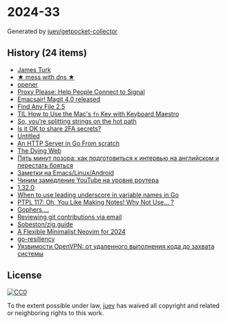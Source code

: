 # 2024-33

Generated by [juev/getpocket-collector](https://github.com/juev/getpocket-collector)

## History (24 items)

- [James Turk](https://usesthis.com/interviews/james.turk/)
- [★ mess with dns ★](https://messwithdns.net/)
- [opener](https://github.com/superbrothers/opener)
- [Proxy Please: Help People Connect to Signal](https://signal.org/blog/proxy-please/)
- [Emacsair! Magit 4.0 released](https://emacsair.me/2024/08/09/magit-4.0/)
- [Find Any File 2.5](https://daringfireball.net/linked/2024/08/08/find-any-file)
- [TIL How to Use the Mac's `fn` Key with Keyboard Maestro](https://zottmann.org/2024/08/10/til-how-to.html)
- [So, you’re splitting strings on the hot path](https://clipperhouse.com/split/)
- [Is it OK to share 2FA secrets?](https://shkspr.mobi/blog/2024/08/is-it-ok-to-share-2fa-secrets/)
- [Untitled](http://rachelbythebay.com/w/2024/08/10/feedback/)
- [An HTTP Server in Go From scratch](https://www.krayorn.com/posts/http-server-go/)
- [The Dying Web](https://endler.dev/2024/the-dying-web/)
- [Пять минут позора: как подготовиться к интервью на английском и перестать бояться](https://www.forbes.ru/mneniya/518790-pat-minut-pozora-kak-podgotovit-sa-k-interv-u-na-anglijskom-i-perestat-boat-sa)
- [Заметки на Emacs/Linux/Android](https://habr.com/ru/articles/834616/)
- [Чиним замедление YouTube на уровне роутера](https://habr.com/ru/articles/833564/)
- [1.32.0](https://github.com/dani-garcia/vaultwarden/releases/tag/1.32.0)
- [When to use leading underscore in variable names in Go](https://stackoverflow.com/questions/29891677/when-to-use-leading-underscore-in-variable-names-in-go)
- [PTPL 117: Oh, You Like Making Notes! Why Not Use… ?](https://www.blog.plaintextpaperless.com/p/ptpl-117-if-you-like-note-making-why-not-use)
- [Gophers....](https://github.com/egonelbre/gophers)
- [Reviewing git contributions via email](https://git-am.io/)
- [Sobeston/zig.guide](https://github.com/Sobeston/zig.guide)
- [A Flexible Minimalist Neovim for 2024](https://wickstrom.tech/2024-08-12-a-flexible-minimalist-neovim.html)
- [go-resiliency](https://github.com/eapache/go-resiliency)
- [Уязвимости OpenVPN: от удаленного выполнения кода до захвата системы](https://www.securitylab.ru/news/551017.php?ref=123)

## License

[![CC0](https://mirrors.creativecommons.org/presskit/buttons/88x31/svg/cc-zero.svg)](https://creativecommons.org/publicdomain/zero/1.0/)

To the extent possible under law, [juev](https://github.com/juev) has waived all copyright and related or neighboring rights to this work.
